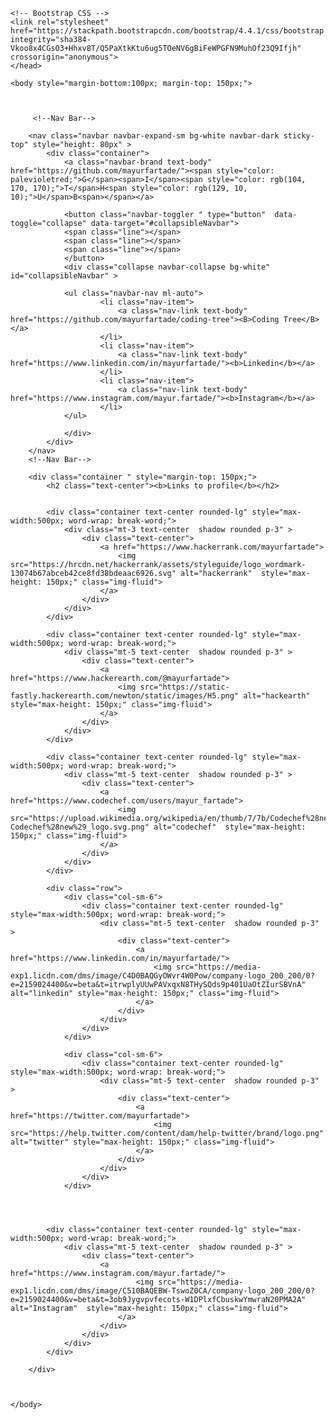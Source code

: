 <html lang="en">
  <head>
    <meta charset="UTF-8">
    <meta name="viewport" content="width=device-width, initial-scale=1, shrink-to-fit=no">

    <!-- Bootstrap CSS -->
    <link rel="stylesheet" href="https://stackpath.bootstrapcdn.com/bootstrap/4.4.1/css/bootstrap.min.css" integrity="sha384-Vkoo8x4CGsO3+Hhxv8T/Q5PaXtkKtu6ug5TOeNV6gBiFeWPGFN9MuhOf23Q9Ifjh" crossorigin="anonymous">
    </head>

    <body style="margin-bottom:100px; margin-top: 150px;">
        


         <!--Nav Bar-->
         
        <nav class="navbar navbar-expand-sm bg-white navbar-dark sticky-top" style="height: 80px" >
            <div class="container">
                <a class="navbar-brand text-body" href="https://github.com/mayurfartade/"><span style="color: palevioletred;">G</span><span>I</span><span style="color: rgb(104, 170, 170);">T</span>H<span style="color: rgb(129, 10, 10);">U</span>B<span></span></a>
                
                <button class="navbar-toggler " type="button"  data-toggle="collapse" data-target="#collapsibleNavbar">
                <span class="line"></span> 
                <span class="line"></span> 
                <span class="line"></span> 
                </button>
                <div class="collapse navbar-collapse bg-white" id="collapsibleNavbar" >
                
                <ul class="navbar-nav ml-auto">
                        <li class="nav-item">
                            <a class="nav-link text-body" href="https://github.com/mayurfartade/coding-tree"><B>Coding Tree</B></a>
                        </li>
                        <li class="nav-item">
                            <a class="nav-link text-body" href="https://www.linkedin.com/in/mayurfartade/"><b>Linkedin</b></a>
                        </li>
                        <li class="nav-item">
                            <a class="nav-link text-body" href="https://www.instagram.com/mayur.fartade/"><b>Instagram</b></a>
                        </li>
                </ul>
                
                </div>  
            </div>
        </nav>
        <!--Nav Bar-->

        <div class="container " style="margin-top: 150px;">
            <h2 class="text-center"><b>Links to profile</b></h2>


            <div class="container text-center rounded-lg" style="max-width:500px; word-wrap: break-word;"> 
                <div class="mt-3 text-center  shadow rounded p-3" >
                    <div class="text-center">
                        <a href="https://www.hackerrank.com/mayurfartade">
                            <img src="https://hrcdn.net/hackerrank/assets/styleguide/logo_wordmark-13074b67abceb42ce8fd38bdeaac6926.svg" alt="hackerrank"  style="max-height: 150px;" class="img-fluid">
                        </a>
                    </div>
                </div>
            </div>

            <div class="container text-center rounded-lg" style="max-width:500px; word-wrap: break-word;"> 
                <div class="mt-5 text-center  shadow rounded p-3" >
                    <div class="text-center">
                        <a href="https://www.hackerearth.com/@mayurfartade">
                            <img src="https://static-fastly.hackerearth.com/newton/static/images/H5.png" alt="hackearth"  style="max-height: 150px;" class="img-fluid">
                        </a>
                    </div>
                </div>
            </div>

            <div class="container text-center rounded-lg" style="max-width:500px; word-wrap: break-word;"> 
                <div class="mt-5 text-center  shadow rounded p-3" >
                    <div class="text-center">
                        <a href="https://www.codechef.com/users/mayur_fartade">
                            <img src="https://upload.wikimedia.org/wikipedia/en/thumb/7/7b/Codechef%28new%29_logo.svg/1200px-Codechef%28new%29_logo.svg.png" alt="codechef"  style="max-height: 150px;" class="img-fluid">
                        </a>
                    </div>
                </div>
            </div>

            <div class="row">
                <div class="col-sm-6">
                    <div class="container text-center rounded-lg" style="max-width:500px; word-wrap: break-word;"> 
                        <div class="mt-5 text-center  shadow rounded p-3" >
                            <div class="text-center">
                                <a href="https://www.linkedin.com/in/mayurfartade/">
                                    <img src="https://media-exp1.licdn.com/dms/image/C4D0BAQGyOWvr4W0Pow/company-logo_200_200/0?e=2159024400&v=beta&t=itrwplyUUwPAVxqxN8THySQds9p401UaOtZIurSBVnA" alt="linkedin" style="max-height: 150px;" class="img-fluid">
                                </a>
                            </div>
                        </div>
                    </div>
                </div>
                
                <div class="col-sm-6">
                    <div class="container text-center rounded-lg" style="max-width:500px; word-wrap: break-word;"> 
                        <div class="mt-5 text-center  shadow rounded p-3" >
                            <div class="text-center">
                                <a href="https://twitter.com/mayurfartade">
                                    <img src="https://help.twitter.com/content/dam/help-twitter/brand/logo.png" alt="twitter" style="max-height: 150px;" class="img-fluid">
                                </a>
                            </div>
                        </div>
                    </div>
                </div>
                
            


            <div class="container text-center rounded-lg" style="max-width:500px; word-wrap: break-word;"> 
                <div class="mt-5 text-center  shadow rounded p-3" >
                    <div class="text-center">
                        <a href="https://www.instagram.com/mayur.fartade/">
                                <img src="https://media-exp1.licdn.com/dms/image/C510BAQEBW-TswoZ0CA/company-logo_200_200/0?e=2159024400&v=beta&t=3ob9Jygvpvfecots-W1DPlxfCbuskwYmwraN20PMA2A" alt="Instagram"  style="max-height: 150px;" class="img-fluid">
                            </a>
                        </div>
                    </div>
                </div>
            </div>

        </div>

       
       
    </body>
</html>
